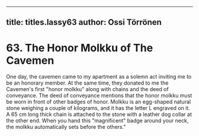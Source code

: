 
---

title: titles.lassy63
author: Ossi Törrönen
---


    
# 63. The Honor Molkku of The Cavemen

One day, the cavemen came to my apartment as a solemn act inviting me to be an honorary member. At the same time, they donated to me the Cavemen's first "honor molkku" along with chains and the deed of conveyance. The deed of conveyance mentions that the honor molkku must be worn in front of other badges of honor. Molkku is an egg-shaped natural stone weighing a couple of kilograms, and it has the letter L engraved on it. A 65 cm long thick chain is attached to the stone with a leather dog collar at the other end. When you hand this "magnificent" badge around your neck, the molkku automatically sets before the others."
